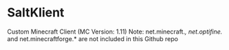 # SaltKlient
Custom Minecraft Client (MC Version: 1.11)
Note: net.minecraft.*, net.optifine.* and net.minecraftforge.* are not included in this Github repo

